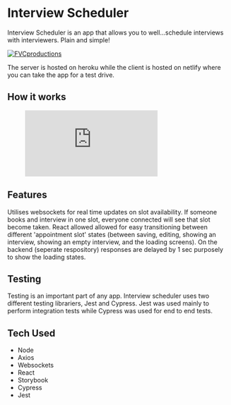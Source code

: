 # Interview Scheduler

Interview Scheduler is an app that allows you to well...schedule interviews with interviewers. Plain and simple!

<a href="https://fervent-franklin-5beb6f.netlify.app/"><img src=" " title="FVCproductions" alt="FVCproductions"></a>

The server is hosted on heroku while the client is hosted on netlify where you can take the app for a test drive.

## How it works

<figure class="video_container">
  <iframe src="https://www.youtube.com/watch?v=xnTNLPR-mtU&ab_channel=WatsYourPowerLvl" frameborder="0" allowfullscreen="true"> 
</iframe>
</figure>
  
## Features

Utilises websockets for real time updates on slot availability. If someone books and interview in one slot, everyone connected will see that slot become taken. React allowed allowed for easy transitioning between different 'appointment slot' states (between saving, editing, showing an interview, showing an empty interview, and the loading screens). On the backend (seperate respository) responses are delayed by 1 sec purposely to show the loading states.

## Testing

Testing is an important part of any app. Interview scheduler uses two different testing librariers, Jest and Cypress. Jest was used mainly to perform integration tests while Cypress was used for end to end tests.

## Tech Used

- Node
- Axios
- Websockets
- React
- Storybook
- Cypress
- Jest
